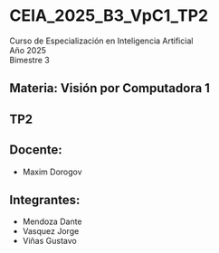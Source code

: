 # CEIA_2025_B3_VpC1_TP2

Curso de Especialización en Inteligencia Artificial  
Año 2025  
Bimestre 3  

## Materia: Visión por Computadora 1  

## TP2

## Docente:
* Maxim Dorogov

## Integrantes:
* Mendoza Dante
* Vasquez Jorge
* Viñas Gustavo
